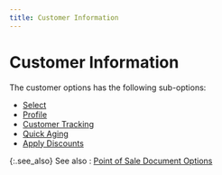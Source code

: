 ```yaml
---
title: Customer Information
---
```


# Customer Information


The customer options has the following sub-options:

- [Select]({{site.pos_baseurl}}/misc/select_customer_pos_options.html)
- [Profile]({{site.pos_baseurl}}/misc/profile_customer_pos_options.html)
- [Customer  Tracking]({{site.pos_baseurl}}/misc/customer_tracking_customer_pos_options.html)
- [Quick  Aging]({{site.pos_baseurl}}/misc/quick_aging_customer_pos_options.html)
- [Apply  Discounts]({{site.pos_baseurl}}/misc/apply_discounts_customer_pos_options.html)



{:.see_also}
See also
: [Point  of Sale Document Options]({{site.pos_baseurl}}/pos-trans/create-pos-doc/pos-si-profile/options/point_of_sale_invoice_options.html)
